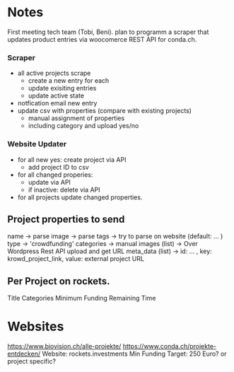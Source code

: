 # Notes
First meeting tech team (Tobi, Beni).
plan to programm a scraper that updates product entries 
via woocomerce REST API for conda.ch.

### Scraper
- all active projects scrape
    - create a new entry for each
    - update exisiting entries
    - update active state
- notfication email new entry
- update csv with properties (compare with existing projects)
    - manual assignment of properties
    - including category and upload yes/no

### Website Updater
- for all new yes: create project via API
    - add project ID to csv
- for all changed properies:
    - update via API
    - if inactive: delete via API
- for all projects update changed properties.

## Project properties to send
name -> parse
image -> parse
tags -> try to parse on website (default: ... )
type -> 'crowdfunding'
categories -> manual
images (list) -> Over Wordpress Rest API upload and get URL
meta_data (list) -> 
                 id: ... ,
                 key: krowd_project_link,
                 value: external project URL

## Per Project on rockets.
Title
Categories
Minimum Funding
Remaining Time

# Websites
https://www.biovision.ch/alle-projekte/
https://www.conda.ch/projekte-entdecken/
Website: rockets.investments
Min Funding Target: 250 Euro? or project specific?


